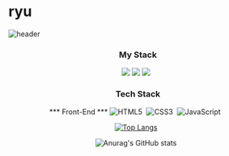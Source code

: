 # ryu
![header](https://capsule-render.vercel.app/api?type=slice&color=gradient&height=200&section=footer&text=To%20Become%20a%20DataScientist&fontSize=65)

<div align="center">

###  &nbsp; My Stack
<div>
  <img src="https://img.shields.io/badge/Python-3776AB?style=plastic&logo=Python&logoColor=white"/></a>
  <img src="https://img.shields.io/badge/SQL-3776AB?style=plastic&logo=MySQL&logoColor=white"/></a>
  <img src="https://img.shields.io/badge/R-3776AB?style=plastic&logo=R&logoColor=white"/></a>
</div>

### &nbsp; Tech Stack
*** Front-End ***
![HTML5](https://img.shields.io/badge/HTML5-white?style=flat-square&logo=HTML5&logoColor=D65C37)&nbsp;
![CSS3](https://img.shields.io/badge/CSS3-white?style=flat-square&logo=CSS3&logoColor=3371B3)&nbsp;
![JavaScript](https://img.shields.io/badge/JavaScript-white?style=flat-square&logo=JavaScript&logoColor=F3E050)&nbsp;

[![Top Langs](https://github-readme-stats.vercel.app/api/top-langs/?username=ryunada&layout=compact)](https://github.com/anuraghazra/github-readme-stats) 

![Anurag's GitHub stats](https://github-readme-stats.vercel.app/api?username=ryunada&show_icons=true&theme=radical)
</div>
